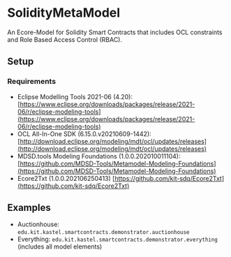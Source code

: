 # SolidityMetaModel

An Ecore-Model for Solidity Smart Contracts that includes OCL constraints and Role Based Access Control (RBAC).

## Setup
### Requirements
- Eclipse Modelling Tools 2021-06 (4.20): [https://www.eclipse.org/downloads/packages/release/2021-06/r/eclipse-modeling-tools](https://www.eclipse.org/downloads/packages/release/2021-06/r/eclipse-modeling-tools)
- OCL All-In-One SDK (6.15.0.v20210609-1442): [http://download.eclipse.org/modeling/mdt/ocl/updates/releases](http://download.eclipse.org/modeling/mdt/ocl/updates/releases)
- MDSD.tools Modeling Foundations (1.0.0.202010011104): [https://github.com/MDSD-Tools/Metamodel-Modeling-Foundations](https://github.com/MDSD-Tools/Metamodel-Modeling-Foundations)
- Ecore2Txt (1.0.0.202106250413) [https://github.com/kit-sdq/Ecore2Txt](https://github.com/kit-sdq/Ecore2Txt)

## Examples
- Auctionhouse: `edu.kit.kastel.smartcontracts.demonstrator.auctionhouse`
- Everything: `edu.kit.kastel.smartcontracts.demonstrator.everything` (includes all model elements)